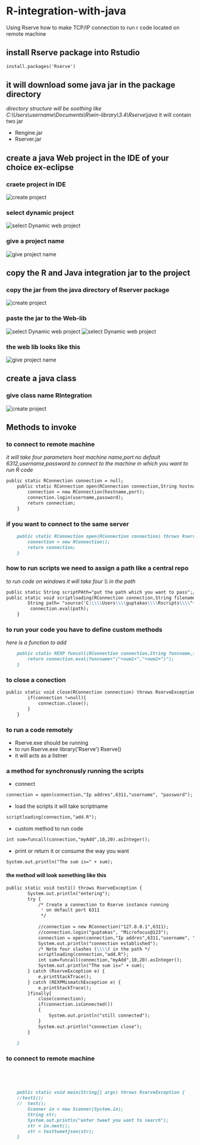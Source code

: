 # R-integration-with-java
Using Rserve  how to make TCP/IP  connection to run r code located on remote machine
## install Rserve package into Rstudio
```markdown
install.packages('Rserve')
```
## it will download some java jar in the package directory
_directory structure will be soething like C:\Users\username\Documents\R\win-library\3.4\Rserve\java_
it will contain two jar
* Rengine.jar
* Rserver.jar
## create a java Web project in the IDE of your choice ex-eclipse
### craete project in IDE
![create project](/images/create1.png)
### select dynamic project
![select Dynamic web project](/images/create2.png)
### give a project name
![give project name](/images/create3.png)

## copy the R and Java integration jar to the project
### copy the jar from the java directory of Rserver package
![create project](/images/copy1.png)
### paste the jar to the Web-lib
![select Dynamic web project](/images/copy2.png)
![select Dynamic web project](/images/copy3.png)
### the web lib looks like this
![give project name](/images/copy4.png)

## create a java class 
### give class name RIntegration
![create project](/images/class2.png)
## Methods to invoke
### to connect to remote machine
_it will take four parameters host machine name,port no default 6312,username,password to connect to the machine in which you want to run R code_
```markdown
public static RConnection connection = null; 
	public static RConnection open(RConnection connection,String hostname,int port,String username,String password) throws RserveException{
        connection = new RConnection(hostname,port);
        connection.login(username,password);
        return connection;
	}
```
### if you want to connect to the same server
```markdown
	public static RConnection open(RConnection connection) throws RserveException{
		connection = new RConnection();
		return connection;
	}
```
### how to run scripts we need to assign a path like a central repo
_to run code on windows it will take four \\\\ in the path_
```markdown
public static String scriptPAth="put the path which you want to pass";//in the src variable
public static void scriptloading(RConnection connection,String filename) throws RserveException{
		String path= "source('C:\\\\Users\\\\guptakas\\\\Rscripts\\\\"+filename+"')";
		 connection.eval(path);
	}
```
### to run your code you have to define custom methods
_here is a function to add_
```markdown
	public static REXP funcall(RConnection connection,String funcname,int num1,int num2) throws RserveException, REXPMismatchException{
		return connection.eval(funcname+"("+num1+","+num2+")");
	}
```
### to close a conection
```markdown
public static void close(RConnection connection) throws RserveException{
		if(connection !=null){
			connection.close();
		}
	}
```
### to run a code remotely
* Rserve.exe should be running 
* to run Rserve.exe
library('Rserve')
Rserve()
* it will acts as a listner

### a method for synchronusly running the scripts
* connect 
```markdown
connection = open(connection,"Ip addres",6311,"username", "password");
```
* load the scripts it will take scriptname
```markdown
scriptloading(connection,"add.R");
```
* custom method to run code
```markdown
int sum=funcall(connection,"myAdd",10,20).asInteger();
```
* print or return it or consume the way you want
```markdown
System.out.println("The sum is=" + sum);
```
#### the method will look something like this
```markdown
public static void test1() throws RserveException {
		System.out.println("entering");
	    try {
	        /* Create a connection to Rserve instance running
	         * on default port 6311
	         */
	    	
	        //connection = new RConnection("127.0.0.1",6311);
	        //connection.login("guptakas", "Microfocus@123");
	    	connection = open(connection,"Ip addres",6311,"username", "password");
	    	System.out.println("connection established");
	        /* Note four slashes (\\\\) in the path */
	        scriptloading(connection,"add.R");
	        int sum=funcall(connection,"myAdd",10,20).asInteger();
	        System.out.println("The sum is=" + sum);
	    } catch (RserveException e) {
	        e.printStackTrace();
	    } catch (REXPMismatchException e) {
	        e.printStackTrace();
	    }finally{
	        close(connection);
	        if(connection.isConnected())
	        {
	        	System.out.println("still connected");
	        }
	        System.out.println("connection close");
	    }
	    
	}
```
### to connect to remote machine
```markdown
```

```markdown

	
	
	public static void main(String[] args) throws RserveException {
	//test1();
	//	test();	
		Scanner in = new Scanner(System.in);
		String str;
		System.out.println("enter tweet you want to search");
		str = in.next();
		str = testtweetjson(str);
	}
```
## 
```markdown
```
## 
```markdown
```
## 
```markdown
```
## 
```markdown
```

